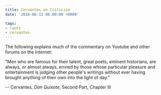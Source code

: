 ```yaml
---
title: Cervantes on Criticism
date: '2018-06-13 06:00:00 +0000'

tags:
- rants
- cervantes
---
```


The following explains much of the commentary on Youtube and other
forums on the internet:

"Men who are famous for their talent, great poets, eminent historians,
are always, or almost always, envied by those whose particular pleasure
and entertainment is judging other people's writings without ever having
brought anything of their own into the light of day."

-- Cervantes, *Don Quixote*, Second Part, Chapter III
